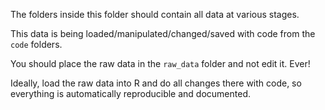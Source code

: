The folders inside this folder should contain all data at various stages.

This data is being loaded/manipulated/changed/saved with code from the `code` folders.

You should place the raw data in the `raw_data` folder and not edit it. Ever!

Ideally, load the raw data into R and do all changes there with code, so everything is automatically reproducible and documented.

